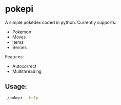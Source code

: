 # pokepi
A simple pokedex coded in python.
Currently supports:
- Pokemon
- Moves
- Items
- Berries

Features:
- Autocorrect
- Multithreading

## Usage:
```bash
./pokepi --help
```
